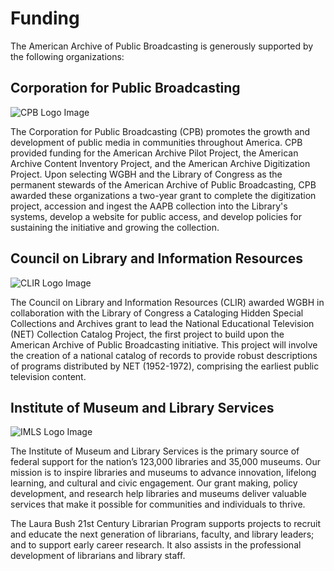 # Funding

The American Archive of Public Broadcasting is generously supported by the following organizations:

## Corporation for Public Broadcasting

![CPB Logo Image](http://mlamedia01.wgbh.org/aapb/org-logos/cpb_logo.png)

The Corporation for Public Broadcasting (CPB) promotes the growth and development of public media in communities throughout America. CPB provided funding for the American Archive Pilot Project, the American Archive Content Inventory Project, and the American Archive Digitization Project. Upon selecting WGBH and the Library of Congress as the permanent stewards of the American Archive of Public Broadcasting, CPB awarded these organizations a two-year grant to complete the digitization project, accession and ingest the AAPB collection into the Library's systems, develop a website for public access, and develop policies for sustaining the initiative and growing the collection.

## Council on Library and Information Resources

![CLIR Logo Image](http://mlamedia01.wgbh.org/aapb/org-logos/clir_logo.png)

The Council on Library and Information Resources (CLIR) awarded WGBH in collaboration with the Library of Congress a Cataloging Hidden Special Collections and Archives grant to lead the National Educational Television (NET) Collection Catalog Project, the first project to build upon the American Archive of Public Broadcasting initiative. This project will involve the creation of a national catalog of records to provide robust descriptions of programs distributed by NET (1952-1972), comprising the earliest public television content.

## Institute of Museum and Library Services

![IMLS Logo Image](http://mlamedia01.wgbh.org/aapb/org-logos/imls_logo.png)

The Institute of Museum and Library Services is the primary source of federal support for the nation’s 123,000 libraries and 35,000 museums. Our mission is to inspire libraries and museums to advance innovation, lifelong learning, and cultural and civic engagement. Our grant making, policy development, and research help libraries and museums deliver valuable services that make it possible for communities and individuals to thrive.

The Laura Bush 21st Century Librarian Program supports projects to recruit and educate the next generation of librarians, faculty, and library leaders; and to support early career research. It also assists in the professional development of librarians and library staff.
